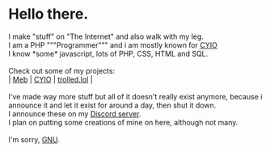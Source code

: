 <h1>Hello there.</h1>
I make "stuff" on "The Internet" and also walk with my leg.<br>
I am a PHP """Programmer""" and i am mostly known for <a href="https://coveryourselfinoil.com">CYIO</a><br>
I know *some* javascript, lots of PHP, CSS, HTML and SQL.<br><br>
Check out some of my projects:<br> | 
<a href="https://meb.trolled.lol">Meb</a> | 
<a href="https://coveryourselfinoil.com">CYIO</a> | 
<a href="https://trolled.lol">trolled.lol</a> | <br><br>
I've made way more stuff but all of it doesn't really exist anymore, because i announce it and let it exist for around a day, then shut it down.<br>
I announce these on my <a href="https://discord.gg/trollface">Discord server</a>.<br>
I plan on putting some creations of mine on here, although not many.
<br><br>
I'm sorry, <a href="https://www.youtube.com/watch?v=9sJUDx7iEJw">GNU</a>.
